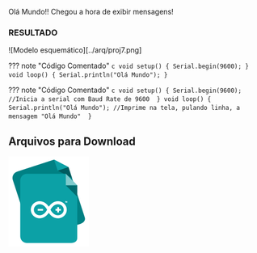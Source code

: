 Olá Mundo!! Chegou a hora de exibir mensagens!

### RESULTADO

![Modelo esquemático][../arq/proj7.png]

??? note "Código Comentado"
    ```c
    void setup() {
      Serial.begin(9600);
    }
    void loop() {
      Serial.println("Olá Mundo");
    }
    ```

??? note "Código Comentado"
    ```c
    void setup() {
      Serial.begin(9600); //Inicia a serial com Baud Rate de 9600 
    }
    void loop() {
      Serial.println("Olá Mundo"); //Imprime na tela, pulando linha, a mensagem "Olá Mundo" 
    }
    ```

## Arquivos para Download

[![Arquivo ino](../arq/ino.png)](../arq/proj7.ino)     

